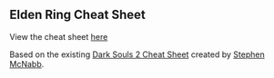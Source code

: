 ## Elden Ring Cheat Sheet

View the cheat sheet [here](https://evelynries.github.io/elden-ring-checklist/)

Based on the existing [Dark Souls 2 Cheat Sheet](https://github.com/smcnabb/dark-souls-2-cheat-sheet/tree/gh-pages) created by [Stephen McNabb](https://github.com/smcnabb).
